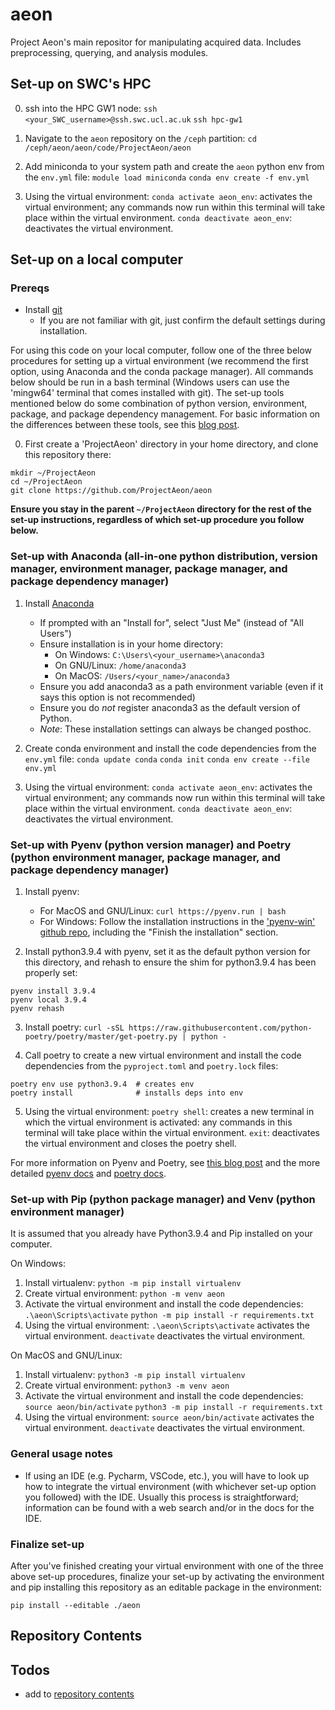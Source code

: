 # aeon

Project Aeon's main repositor for manipulating acquired data. Includes preprocessing, querying, and analysis modules.

## Set-up on SWC's HPC

0) ssh into the HPC GW1 node:
`ssh <your_SWC_username>@ssh.swc.ucl.ac.uk`
`ssh hpc-gw1`

1) Navigate to the `aeon` repository on the `/ceph` partition:
`cd /ceph/aeon/aeon/code/ProjectAeon/aeon`

2) Add miniconda to your system path and create the `aeon` python env from the `env.yml` file:
`module load miniconda`
`conda env create -f env.yml`

3) Using the virtual environment:
`conda activate aeon_env`: activates the virtual environment; any commands now run within this terminal will take place within the virtual environment.
`conda deactivate aeon_env`: deactivates the virtual environment.


## Set-up on a local computer

### Prereqs

- Install [git](https://git-scm.com/downloads)
	- If you are not familiar with git, just confirm the default settings during installation.

For using this code on your local computer, follow one of the three below procedures for setting up a virtual environment (we recommend the first option, using Anaconda and the conda package manager). All commands below should be run in a bash terminal (Windows users can use the 'mingw64' terminal that comes installed with git). The set-up tools mentioned below do some combination of python version, environment, package, and package dependency management. For basic information on the differences between these tools, see this [blog post](https://dev.to/bowmanjd/python-tools-for-managing-virtual-environments-3bko#hatch).

0) First create a 'ProjectAeon' directory in your home directory, and clone this repository there:

```
mkdir ~/ProjectAeon
cd ~/ProjectAeon
git clone https://github.com/ProjectAeon/aeon
```

**Ensure you stay in the parent `~/ProjectAeon` directory for the rest of the set-up instructions, regardless of which set-up procedure you follow below.**

### Set-up with Anaconda (all-in-one python distribution, version manager, environment manager, package manager, and package dependency manager)

1) Install [Anaconda](https://www.anaconda.com/products/individual)
	- If prompted with an "Install for", select "Just Me" (instead of "All Users")
	- Ensure installation is in your home directory:
		- On Windows: `C:\Users\<your_username>\anaconda3`
		- On GNU/Linux: `/home/anaconda3`
		- On MacOS: `/Users/<your_name>/anaconda3`
	- Ensure you add anaconda3 as a path environment variable (even if it says this option is not recommended)
	- Ensure you do *not* register anaconda3 as the default version of Python.
	- _Note_: These installation settings can always be changed posthoc.

2) Create conda environment and install the code dependencies from the `env.yml` file:
`conda update conda`
`conda init`
`conda env create --file env.yml`

3) Using the virtual environment:
`conda activate aeon_env`: activates the virtual environment; any commands now run within this terminal will take place within the virtual environment.
`conda deactivate aeon_env`: deactivates the virtual environment.

### Set-up with Pyenv (python version manager) and Poetry (python environment manager, package manager, and package dependency manager)

1) Install pyenv:
	- For MacOS and GNU/Linux: `curl https://pyenv.run | bash`
	- For Windows: Follow the installation instructions in the ['pyenv-win' github repo](https://github.com/pyenv-win/pyenv-win#installation), including the "Finish the installation" section.

2) Install python3.9.4 with pyenv, set it as the default python version for this directory, and rehash to ensure the shim for python3.9.4 has been properly set:
```
pyenv install 3.9.4
pyenv local 3.9.4
pyenv rehash
```

3) Install poetry:
`curl -sSL https://raw.githubusercontent.com/python-poetry/poetry/master/get-poetry.py | python -`

4) Call poetry to create a new virtual environment and install the code dependencies from the `pyproject.toml` and `poetry.lock` files: 
```
poetry env use python3.9.4  # creates env
poetry install              # installs deps into env
```

5) Using the virtual environment: 
`poetry shell`: creates a new terminal in which the virtual environment is activated: any commands in this terminal will take place within the virtual environment.
`exit`: deactivates the virtual environment and closes the poetry shell.

For more information on Pyenv and Poetry, see [this blog post](https://blog.jayway.com/2019/12/28/pyenv-poetry-saviours-in-the-python-chaos/) and the more detailed [pyenv docs](https://github.com/pyenv/pyenv) and [poetry docs](https://python-poetry.org/docs/).

### Set-up with Pip (python package manager) and Venv (python environment manager)

It is assumed that you already have Python3.9.4 and Pip installed on your computer.

On Windows:
1) Install virtualenv:
`python -m pip install virtualenv`
2) Create virtual environment:
`python -m venv aeon`
3) Activate the virtual environment and install the code dependencies:
`.\aeon\Scripts\activate`
`python -m pip install -r requirements.txt`
4) Using the virtual environment:
`.\aeon\Scripts\activate` activates the virtual environment.
`deactivate` deactivates the virtual environment.

On MacOS and GNU/Linux:
1) Install virtualenv:
`python3 -m pip install virtualenv`
2) Create virtual environment:
`python3 -m venv aeon`
3) Activate the virtual environment and install the code dependencies:
`source aeon/bin/activate`
`python3 -m pip install -r requirements.txt`
4) Using the virtual environment:
`source aeon/bin/activate` activates the virtual environment.
`deactivate` deactivates the virtual environment.

### General usage notes

- If using an IDE (e.g. Pycharm, VSCode, etc.), you will have to look up how to integrate the virtual environment (with whichever set-up option you followed) with the IDE. Usually this process is straightforward; information can be found with a web search and/or in the docs for the IDE.

### Finalize set-up

After you've finished creating your virtual environment with one of the three above set-up procedures, finalize your set-up by activating the environment and pip installing this repository as an editable package in the environment:

`pip install --editable ./aeon`

## Repository Contents

## Todos

- add to [repository contents](#repository-contents)
